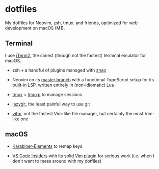 # dotfiles

My dotfiles for Neovim, zsh, tmux, and friends, optimized for web development on
macOS (M1).

## Terminal

I use [iTerm2](https://github.com/gnachman/iTerm2), the sanest (though not the
fastest) terminal emulator for macOS.

- zsh + a handful of plugins managed with
  [znap](https://github.com/marlonrichert/zsh-snap)

- Neovim on its [master branch](https://github.com/neovim/neovim/commits/master)
  with a functional TypeScript setup for its built-in LSP, written entirely in
  (non-idiomatic) Lua

- [tmux](https://github.com/tmux/tmux) +
  [tmuxp](https://github.com/tmux-python/tmuxp) to manage sessions

- [lazygit](https://github.com/jesseduffield/lazygit), the least painful way to
  use git

- [vifm](https://github.com/vifm/vifm), not the fastest Vim-like file manager,
  but certainly the most Vim-like one

## macOS

- [Karabiner-Elements](https://github.com/pqrs-org/Karabiner-Elements) to
  remap keys

- [VS Code Insiders](https://code.visualstudio.com/insiders/) with its solid
  [Vim plugin](https://github.com/VSCodeVim/Vim) for serious work (i.e. when I
  don't want to mess around with my dotfiles)
